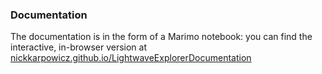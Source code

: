 ### Documentation
The documentation is in the form of a Marimo notebook: you can find the interactive, in-browser version at [nickkarpowicz.github.io/LightwaveExplorerDocumentation](https://nickkarpowicz.github.io/LightwaveExplorerDocumentation)